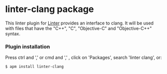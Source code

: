 # linter-clang package

This linter plugin for [Linter](https://github.com/AtomLinter/Linter) provides an interface to clang. It will be used with files that have the "C++", "C", "Objective-C" and "Objective-C++" syntax.

### Plugin installation
Press ctrl and ',' or cmd and ',' , click on 'Packages', search 'linter clang', or:
```
$ apm install linter-clang
```
